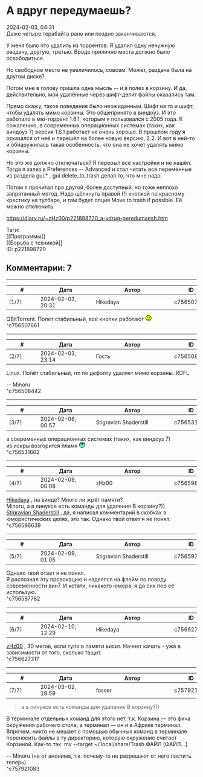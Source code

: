 А вдруг передумаешь?
====================

  
2024-02-03, 04:31  
 Даже четыре терабайта рано или поздно заканчиваются.   
   
 У меня было что удалить из торрентов. Я удалил одну ненужную раздачу, другую, третью. Вроде прилично места должно было освободиться.   
   
 Но свободное место не увеличилось, совсем. Может, раздача была на другом диске?   
   
 Потом мне в голову пришла одна мысль -- и я полез в корзину. И да, действительно, мои удалённые через шифт-делит файлы оказались там.   
   
 Прямо скажу, такое поведение было неожиданным. Шифт на то и шифт, чтобы удалять мимо корзины. Это общепринято в виндоуз. И это работало в мю-торрент 1.6.1, которым я пользовался с 2005 года. К сожалению, в современных операционных системах (таких, как виндоуз 7) версия 1.6.1 работает не очень хорошо. В прошлом году я отказался от неё и перешёл на более новую версию, 2.2. И вот в ней-то и обнаружилась такая особенность, что она не хочет удалять мимо корзины.   
   
 Но это же должно отключаться? Я перерыл все настройки и не нашёл. Тогда я залез в Preferences -- Advanced и стал читать все переменные из раздела gui.\* . gui.delete\_to\_trash делал то, что мне надо.   
   
 Потом я прочитал про другой, более доступный, но тоже неплохо запрятанный метод. Надо щёлкнуть правой (!) кнопкой по красному крестику на тулбаре, и там будет опция Move to trash if possible. Её можно отключить.   
  
<https://diary.ru/~zHz00/p221898720_a-vdrug-peredumaesh.htm>  
  
Теги:  
[[Программы]]  
[[Борьба с техникой]]  
ID: p221898720  


Комментарии: 7
--------------

  


---



|         #         |              Дата              |                     Автор                     |           ID           |
| --- | --- | --- | --- |
| (1/7) | 2024-02-03, 20:31 | Hikedaya | c756507661 |

  
 QBitTorrent. Полет стабильный, все кнопки работают ![:)](pics/3.gif)   
 ^c756507661

---



|         #         |              Дата              |                     Автор                     |           ID           |
| --- | --- | --- | --- |
| (2/7) | 2024-02-03, 23:14 | Гость | c756508442 |

  
 Linux. Полёт стабильный, rm по дефолту удаляет мимо корзины. ROFL   
   
 -- Minoru   
 ^c756508442

---



|         #         |              Дата              |                     Автор                     |           ID           |
| --- | --- | --- | --- |
| (3/7) | 2024-02-06, 00:57 | Stigravian Shaderstill | c756531662 |

  
  в современных операционных системах (таких, как виндоуз 7)    
 из искры возгорится пламя ![:lol:](pics/1135.gif)   
 ^c756531662

---



|         #         |              Дата              |                     Автор                     |           ID           |
| --- | --- | --- | --- |
| (4/7) | 2024-02-09, 00:08 | zHz00 | c756596639 |

  
  [Hikedaya](https://hikedaya.diary.ru "Записная книжка")  , на винде? Много ли жрёт памяти?   
 Minoru, а в линуксе есть команды для удаления В корзину?))   
  [Stigravian Shaderstill](https://stigravian.diary.ru "Science, Death, Rock-n-Roll")  , да, я написал комментарий в скобках в юмористических целях, это так. Однако твой ответ я не понял.   
 ^c756596639

---



|         #         |              Дата              |                     Автор                     |           ID           |
| --- | --- | --- | --- |
| (5/7) | 2024-02-09, 01:05 | Stigravian Shaderstill | c756597782 |

  
  Однако твой ответ я не понял.    
 Я распознал эту провокацию и надеялся на флейм по поводу современности вин7.  И кстати, никакого юмора, я до сих пор её использую.    
 ^c756597782

---



|         #         |              Дата              |                     Автор                     |           ID           |
| --- | --- | --- | --- |
| (6/7) | 2024-02-10, 12:29 | Hikedaya | c756627317 |

  
  [zHz00](https://zHz00.diary.ru "Untitled")  , 30 мегов, если тупо в памяти висит. Начнет качать - уже в зависимости от того, сколько тащит.   
 ^c756627317

---



|         #         |              Дата              |                     Автор                     |           ID           |
| --- | --- | --- | --- |
| (7/7) | 2024-03-02, 19:59 | fosser | c757921083 |

  
 > а в линуксе есть команды для удаления В корзину?))   
   
 В терминале отдельных команд для этого нет, т.к. Корзина — это фича окружения рабочего стола, а терминал — он и в Африке терминал. Впрочем, никто не мешает с помощью обычных команд в терминале переносить файлы в ту директорию, которую окружение считает Корзиной. Как-то так: mv --target ~/.local/share/Trash ФАЙЛ [ФАЙЛ...]   
   
 -- Minoru (не от анонима, т.к. почему-то не разрешают от него постить теперь)   
 ^c757921083
